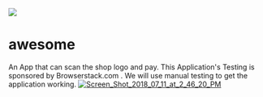<a href="https://www.browserstack.com/"><img src='https://www.browserstack.com/images/layout/browserstack-logo-600x315.png'/></a>

# awesome
An App that can scan the shop logo and pay.
This Application's Testing is sponsored by Browserstack.com . We will use manual testing to get the application working.
<a href="https://imgbb.com/"><img src="https://image.ibb.co/bVe16o/Screen_Shot_2018_07_11_at_2_46_20_PM.png" alt="Screen_Shot_2018_07_11_at_2_46_20_PM" border="0"></a>
